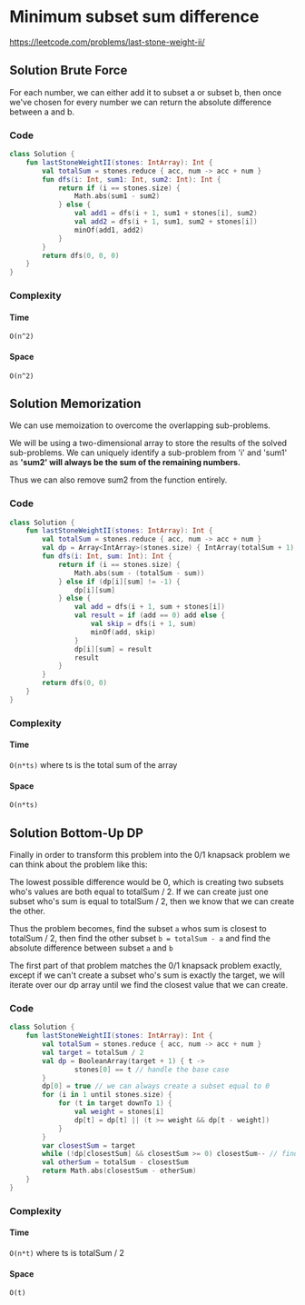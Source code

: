 # Minimum subset sum difference
https://leetcode.com/problems/last-stone-weight-ii/
## Solution Brute Force
For each number, we can either add it to subset a or subset b, then once we've chosen for every number we can return the absolute difference between a and b.
### Code
```kotlin
class Solution {
    fun lastStoneWeightII(stones: IntArray): Int {
        val totalSum = stones.reduce { acc, num -> acc + num }
        fun dfs(i: Int, sum1: Int, sum2: Int): Int {
            return if (i == stones.size) {
                Math.abs(sum1 - sum2)
            } else {
                val add1 = dfs(i + 1, sum1 + stones[i], sum2)
                val add2 = dfs(i + 1, sum1, sum2 + stones[i])
                minOf(add1, add2)
            }
        }
        return dfs(0, 0, 0)
    }
}
```
### Complexity
#### Time
`O(n^2)`
#### Space
`O(n^2)`
## Solution Memorization
We can use memoization to overcome the overlapping sub-problems.

We will be using a two-dimensional array to store the results of the solved sub-problems. We can uniquely identify a sub-problem from 'i' and 'sum1' as **'sum2' will always be the sum of the remaining numbers.**

Thus we can also remove sum2 from the function entirely.
### Code
```kotlin
class Solution {
    fun lastStoneWeightII(stones: IntArray): Int {
        val totalSum = stones.reduce { acc, num -> acc + num }
        val dp = Array<IntArray>(stones.size) { IntArray(totalSum + 1) { -1 } }
        fun dfs(i: Int, sum: Int): Int {
            return if (i == stones.size) {
                Math.abs(sum - (totalSum - sum))
            } else if (dp[i][sum] != -1) {
                dp[i][sum]
            } else {
                val add = dfs(i + 1, sum + stones[i])
                val result = if (add == 0) add else {
                    val skip = dfs(i + 1, sum)
                    minOf(add, skip)
                }
                dp[i][sum] = result
                result
            }
        }
        return dfs(0, 0)
    }
}
```
### Complexity
#### Time
`O(n*ts)` where ts is the total sum of the array
#### Space
`O(n*ts)`
## Solution Bottom-Up DP
Finally in order to transform this problem into the 0/1 knapsack problem we can think about the problem like this:

The lowest possible difference would be 0, which is creating two subsets who's values are both equal to totalSum / 2. If we can create just one subset who's sum is equal to totalSum / 2, then we know that we can create the other.

Thus the problem becomes, find the subset `a` whos sum is closest to totalSum / 2, then find the other subset `b = totalSum - a` and find the absolute difference between subset `a` and `b`

The first part of that problem matches the 0/1 knapsack problem exactly, except if we can't create a subset who's sum is exactly the target, we will iterate over our dp array until we find the closest value that we can create.

### Code
```kotlin
class Solution {
    fun lastStoneWeightII(stones: IntArray): Int {
        val totalSum = stones.reduce { acc, num -> acc + num }
        val target = totalSum / 2
        val dp = BooleanArray(target + 1) { t ->
                stones[0] == t // handle the base case
        }
        dp[0] = true // we can always create a subset equal to 0
        for (i in 1 until stones.size) {
            for (t in target downTo 1) {
                val weight = stones[i]
                dp[t] = dp[t] || (t >= weight && dp[t - weight])
            }
        }
        var closestSum = target
        while (!dp[closestSum] && closestSum >= 0) closestSum-- // find sum closest to target that we can create a subset of
        val otherSum = totalSum - closestSum
        return Math.abs(closestSum - otherSum)
    }
}
```
### Complexity
#### Time
`O(n*t)` where ts is totalSum / 2
#### Space
`O(t)`
